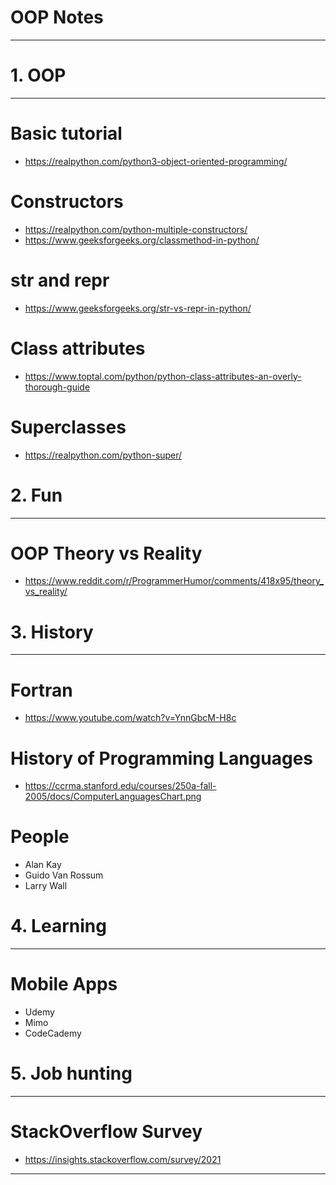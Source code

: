 # OOP Notes
-------------------------------------------------------------------------------

# 1. OOP
-------------------------------------------------------------------------------

# Basic tutorial
- https://realpython.com/python3-object-oriented-programming/

# Constructors
- https://realpython.com/python-multiple-constructors/
- https://www.geeksforgeeks.org/classmethod-in-python/

# __str__ and __repr__
- https://www.geeksforgeeks.org/str-vs-repr-in-python/

# Class attributes
- https://www.toptal.com/python/python-class-attributes-an-overly-thorough-guide

# Superclasses
- https://realpython.com/python-super/


# 2. Fun
-------------------------------------------------------------------------------

# OOP Theory vs Reality
- https://www.reddit.com/r/ProgrammerHumor/comments/418x95/theory_vs_reality/


# 3. History
-------------------------------------------------------------------------------

# Fortran
- https://www.youtube.com/watch?v=YnnGbcM-H8c

# History of Programming Languages
- https://ccrma.stanford.edu/courses/250a-fall-2005/docs/ComputerLanguagesChart.png

# People
- Alan Kay
- Guido Van Rossum
- Larry Wall


# 4. Learning
-------------------------------------------------------------------------------

# Mobile Apps
- Udemy
- Mimo
- CodeCademy


# 5. Job hunting
-------------------------------------------------------------------------------

# StackOverflow Survey
- https://insights.stackoverflow.com/survey/2021


-------------------------------------------------------------------------------

